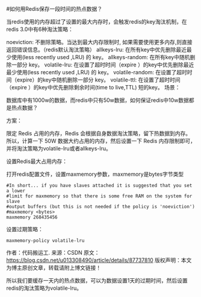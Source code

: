 #如何用Redis保存一段时间的热点数据？

当redis使用的内存超过了设置的最大内存时，会触发redis的key淘汰机制，在redis 3.0中有6种淘汰策略：

noeviction: 不删除策略。当达到最大内存限制时, 如果需要使用更多内存,则直接返回错误信息。（redis默认淘汰策略）
allkeys-lru: 在所有key中优先删除最近最少使用(less recently used ,LRU) 的 key。
allkeys-random: 在所有key中随机删除一部分 key。
volatile-lru: 在设置了超时时间（expire ）的key中优先删除最近最少使用(less recently used ,LRU) 的 key。
volatile-random: 在设置了超时时间（expire）的key中随机删除一部分 key。
volatile-ttl: 在设置了超时时间（expire ）的key中优先删除剩余时间(time to live,TTL) 短的key。
场景：

数据库中有1000w的数据，而redis中只有50w数据，如何保证redis中10w数据都是热点数据？

方案：

 限定 Redis 占用的内存，Redis 会根据自身数据淘汰策略，留下热数据到内存。所以，计算一下 50W 数据大约占用的内存，然后设置一下 Redis 内存限制即可，并将淘汰策略为volatile-lru或者allkeys-lru。  

设置Redis最大占用内存：

打开redis配置文件，设置maxmemory参数，maxmemory是bytes字节类型

```redis
#In short... if you have slaves attached it is suggested that you set a lower
#limit for maxmemory so that there is some free RAM on the system for slave
#output buffers (but this is not needed if the policy is 'noeviction')
#maxmemory <bytes>
maxmemory 268435456
```


设置过期策略：

```redis
maxmemory-policy volatile-lru
```



作者：代码搬运工. 
来源：CSDN 
原文：https://blog.csdn.net/u013308490/article/details/87737810 
版权声明：本文为博主原创文章，转载请附上博文链接！





所以我们要缓存一天内的热点数据，可以为数据设置1天的过期时间，然后设置redis的淘汰策略为volatile-lru。